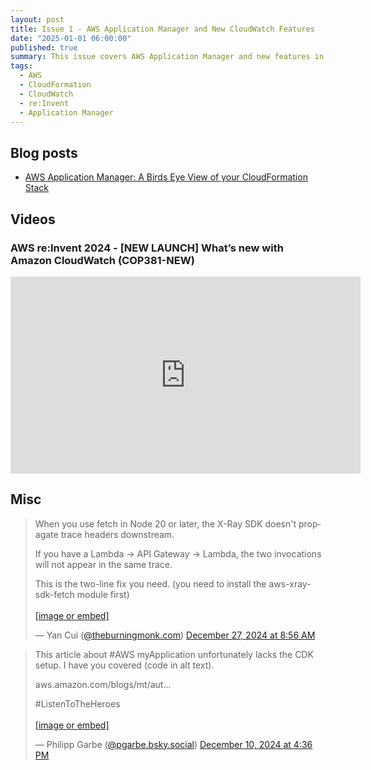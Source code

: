 ```yaml
---
layout: post
title: Issue 1 - AWS Application Manager and New CloudWatch Features
date: "2025-01-01 06:00:00"
published: true
summary: This issue covers AWS Application Manager and new features in Amazon CloudWatch launched at re:invent.
tags:
  - AWS
  - CloudFormation
  - CloudWatch
  - re:Invent
  - Application Manager
---
```



## Blog posts

* [AWS Application Manager: A Birds Eye View of your CloudFormation Stack](https://juinquok.medium.com/aws-application-manager-a-birds-eye-view-of-your-cloudformation-stack-4370beff4f7c)

## Videos

### AWS re:Invent 2024 - [NEW LAUNCH] What’s new with Amazon CloudWatch (COP381-NEW)

<iframe width="560" height="315" src="https://www.youtube.com/embed/WrNBOx0yduE?si=fyGrLnco3Ln0P1T_" title="YouTube video player" frameborder="0" allow="accelerometer; autoplay; clipboard-write; encrypted-media; gyroscope; picture-in-picture; web-share" referrerpolicy="strict-origin-when-cross-origin" allowfullscreen></iframe>

<!-- ## Tools -->
## Misc

<blockquote class="bluesky-embed" data-bluesky-uri="at://did:plc:dtdgmfaxl7fosnlnda74tp2o/app.bsky.feed.post/3lebjavrnck2j" data-bluesky-cid="bafyreiheymrqvk465hy33xndaknsjnkkheanzucuet5tnofk7p2wjim4ui"><p lang="en">When you use fetch in Node 20 or later, the X-Ray SDK doesn&#x27;t propagate trace headers downstream.

If you have a Lambda -&gt; API Gateway -&gt; Lambda, the two invocations will not appear in the same trace.

This is the two-line fix you need. (you need to install the aws-xray-sdk-fetch module first)<br><br><a href="https://bsky.app/profile/did:plc:dtdgmfaxl7fosnlnda74tp2o/post/3lebjavrnck2j?ref_src=embed">[image or embed]</a></p>&mdash; Yan Cui (<a href="https://bsky.app/profile/did:plc:dtdgmfaxl7fosnlnda74tp2o?ref_src=embed">@theburningmonk.com</a>) <a href="https://bsky.app/profile/did:plc:dtdgmfaxl7fosnlnda74tp2o/post/3lebjavrnck2j?ref_src=embed">December 27, 2024 at 8:56 AM</a></blockquote><script async src="https://embed.bsky.app/static/embed.js" charset="utf-8"></script>

<blockquote class="bluesky-embed" data-bluesky-uri="at://did:plc:2off3grpe3yr55sagqn7dpvn/app.bsky.feed.post/3lcxkzp2s5c2t" data-bluesky-cid="bafyreiguuq2u7mvs774u6ousf4dsvco24r6kl7lfmlmog2ozc6ydfkpg74"><p lang="en">This article about #AWS myApplication unfortunately lacks the CDK setup. I have you covered (code in alt text).

aws.amazon.com/blogs/mt/aut... 

#ListenToTheHeroes<br><br><a href="https://bsky.app/profile/did:plc:2off3grpe3yr55sagqn7dpvn/post/3lcxkzp2s5c2t?ref_src=embed">[image or embed]</a></p>&mdash; Philipp Garbe (<a href="https://bsky.app/profile/did:plc:2off3grpe3yr55sagqn7dpvn?ref_src=embed">@pgarbe.bsky.social</a>) <a href="https://bsky.app/profile/did:plc:2off3grpe3yr55sagqn7dpvn/post/3lcxkzp2s5c2t?ref_src=embed">December 10, 2024 at 4:36 PM</a></blockquote><script async src="https://embed.bsky.app/static/embed.js" charset="utf-8"></script>

